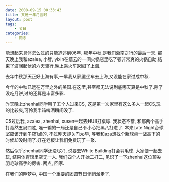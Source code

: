 ```yaml
---
date: 2008-09-15 00:33:43
title: 又是一年月圆时
layout: post
tags:
    - 节日
categories:
    - 网志
---
```

能想起来具体怎么过的只能追述到06年. 那年中秋,是我们<a href="http://ztpala.com/2006/11/05/zhenanxing">浙南之行</a>的最后一天. 那天晚上我和azalea, 小胖, yixin在缙云的一间火锅店里吃了顿非常爽的火锅自助,结束了波澜起伏的六天骑行.晚上乘火车返回了上海.

去年中秋那天正好上海有事,一早我从家里坐车去上海,又没能在家过成中秋.

今年的中秋已远在万里之外的美国.在这里,甚至都无法说到底哪天算是中秋了.除了没吃月饼,过的还算是丰富多彩.

昨天晚上zhenhai同学叫了五个人过来CS, 这是第一次家里有这么多人一起CS,玩的比较爽,可怜我半箱啤酒瞬间没了.

CS过后我, azalea, zhenhai, xusen一起去HUB打桌球. 我状态不错, 和那两个高手打竟然五局四胜, 唯一输的一局还是自己不小心把黑八打进了. 本来Late Night台球室应该开到午夜1点的, 不过昨天却关门太早, 等我和aza想找个新球桌一战高下的时候却没时间了.好在老板让我们免费玩了一聚.

然后似乎zhenhai同学还没尽兴, 说要去White Building打会羽毛球. 大家便一起去玩, 结果体育馆里空无一人. 我们四个人开始二打二, 见识了一下zhenhai这位顶尖羽毛球高手的厉害. 两点, 回家.

在我们的睡梦中, 中国一个重要的团圆节日悄悄溜走了.
